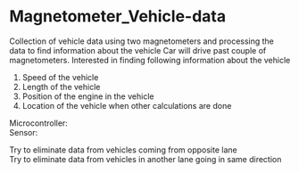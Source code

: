 # Magnetometer_Vehicle-data
Collection of vehicle data using two magnetometers and processing the data to find information about the vehicle
Car will drive past couple of magnetometers. Interested in finding following information about the vehicle
1. Speed of the vehicle
2. Length of the vehicle
3. Position of the engine in the vehicle
4. Location of the vehicle when other calculations are done

Microcontroller:  
Sensor:  

Try to eliminate data from vehicles coming from opposite lane  
Try to eliminate data from vehicles in another lane going in same direction
